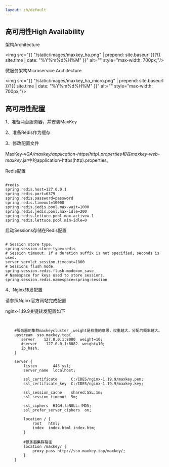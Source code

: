 ```yaml
---
layout: zh/default
---
```

<h2>高可用性High Availability</h2>

架构Architecture

<img src="{{ "/static/images/maxkey_ha.png" | prepend: site.baseurl }}?{{ site.time | date: "%Y%m%d%H%M" }}"  alt="" style="max-width: 700px;"/>


微服务架构Microservice Architecture

<img src="{{ "/static/images/maxkey_ha_micro.png" | prepend: site.baseurl }}?{{ site.time | date: "%Y%m%d%H%M" }}"  alt="" style="max-width: 700px;"/>


<h2>高可用性配置</h2>

1、准备两台服务器，并安装MaxKey

2、准备Redis作为缓存

3、修改配置文件

MaxKey-v*GA/maxkey/application-https(http).properties和在maxkey-web-maxkey*.jar中的application-https(http).properties。

Redis配置

<pre><code class="ini hljs">
#redis
spring.redis.host=127.0.0.1
spring.redis.port=6379
spring.redis.password=password
spring.redis.timeout=10000
spring.redis.jedis.pool.max-wait=1000
spring.redis.jedis.pool.max-idle=200
spring.redis.lettuce.pool.max-active=-1
spring.redis.lettuce.pool.min-idle=0
</code></pre>

启动Sessions存储在Redis配置

<pre><code class="ini hljs">
# Session store type.
spring.session.store-type=redis
# Session timeout. If a duration suffix is not specified, seconds is used.
server.servlet.session.timeout=1800
# Sessions flush mode.
spring.session.redis.flush-mode=on_save 
# Namespace for keys used to store sessions.
spring.session.redis.namespace=spring:session 
</code></pre>

4、Nginx转发配置

  请参照Nginx官方网站完成配置
  
  nginx-1.19.9关键转发配置如下
  
  <pre><code class="ini hljs">
  
    #服务器的集群maxkeycluster ,weight是权重的意思，权重越大，分配的概率越大。
    upstream  sso.maxkey.top{  
       server    127.0.0.1:8080  weight=10;
       #server    127.0.0.1:8082  weight=10;  
	   ip_hash;
    } 
	
    server {
        listen       443 ssl;
        server_name  localhost;

        ssl_certificate      C:/IDES/nginx-1.19.9/maxkey.pem;
        ssl_certificate_key  C:/IDES/nginx-1.19.9/maxkey.key;

        ssl_session_cache    shared:SSL:1m;
        ssl_session_timeout  5m;

        ssl_ciphers  HIGH:!aNULL:!MD5;
        ssl_prefer_server_ciphers  on;

        location / {
            root   html;
            index  index.html index.htm;
        }
		
        #服务器集群路径
        location /maxkey/ {
            proxy_pass http://sso.maxkey.top/maxkey/;
        }
    }
	
  </code></pre>